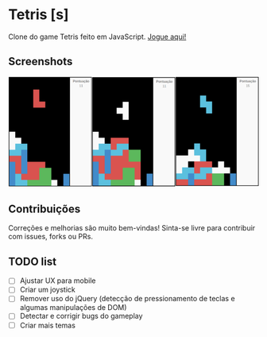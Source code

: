 # Tetris [s]

Clone do game Tetris feito em JavaScript. [Jogue aqui!](https://antonioolf.github.io/tetriss/)

## Screenshots

![picture](img/screenshots.png)

## Contribuições

Correções e melhorias são muito bem-vindas! Sinta-se livre para contribuir com issues, forks ou PRs.

## TODO list

- [ ] Ajustar UX para mobile
- [ ] Criar um joystick
- [ ] Remover uso do jQuery (detecção de pressionamento de teclas e algumas manipulações de DOM)
- [ ] Detectar e corrigir bugs do gameplay
- [ ] Criar mais temas
